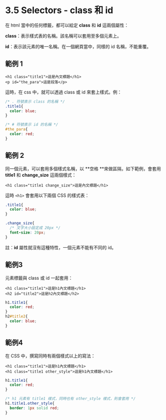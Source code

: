 # 3.5 Selectors - class 和 id

在 html 當中的任何標籤，都可以給定 **class** 和 **id** 這兩個屬性：

**class**：表示樣式表的名稱。該名稱可以套用至多個元素上。

**id**：表示該元素的唯一名稱。在一個網頁當中，同樣的 id 名稱，不能重覆。

## 範例 1

```markup
<h1 class="title1">這是內文標題</h1>
<p id="the_para">這是段落</p>
```

這時，在 css 中，就可以透過 class 或 id 來套上樣式。例：

```css
/* . 符號表示 class 的名稱 */
.title1{
  color: blue;
}

/* # 符號表示 id 的名稱 */
#the_para{
  color: red;
}
```

## 範例 2

同一個元素，可以套用多個樣式名稱，以 \*\*空格 \*\*來做區隔，如下範例，會套用 **title1** 和 **change\_size** 這兩個樣式：

```markup
<h1 class="title1 change_size">這是內文標題</h1>
```

這時 `<h1>` 會套用以下兩個 CSS 的樣式表：

```css
.title1{
  color: blue;
}

.change_size{
  /* 文字大小設定成 20px */
  font-size: 20px;
}
```

註：**id** 屬性就沒有這種特性，一個元素不能有不同的 id。

## 範例3

元素標籤與 class 或 id 一起套用：

```markup
<h1 class="title1">這是h1內文標題</h1>
<h2 id="title2">這是h2內文標題</h2>
```

```css
h1.title1{
  color: red;
}
h2#title2{
  color: blue;
}
```

## 範例4

在 CSS 中，撰寫同時有兩個樣式以上的寫法：

```markup
<h1 class="title1">這是h1內文標題</h1>
<h1 class="title1 other_style">這是h1內文標題</h1>
```

```css
h1.title1{
  color: red;
}

/* h1 元素有 title1 樣式，同時也有 other_style 樣式，則會套用 */
h1.title1.other_style{
  border: 1px solid red;
}
```


